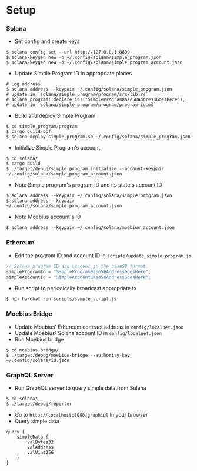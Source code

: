 # Setup
### Solana
* Set config and create keys
```shell
$ solana config set --url http://127.0.0.1:8899
$ solana-keygen new -o ~/.config/solana/simple_program.json
$ solana-keygen new -o ~/.config/solana/simple_program_account.json
```
* Update Simple Program ID in appropriate places
```shell
# Log address
$ solana address --keypair ~/.config/solana/simple_program.json
# update in `solana/simple_program/program/src/lib.rs`
# solana_program::declare_id!("SimpleProgramBase58AddressGoesHere");
# update in `solana/simple_program/program/program-id.md`
```
* Build and deploy Simple Program
```shell
$ cd simple_program/program
$ cargo build-bpf
$ solana deploy simple_program.so ~/.config/solana/simple_program.json
```
* Initialize Simple Program's account
```shell
$ cd solana/
$ cargo build
$ ./target/debug/simple_program initialize --account-keypair ~/.config/solana/simple_program_account.json
```
* Note Simple program's program ID and its state's account ID
```shell
$ solana address --keypair ~/.config/solana/simple_program.json
$ solana address --keypair ~/.config/solana/simple_program_account.json
```
* Note Moebius account's ID
```shell
$ solana address --keypair ~/.config/solana/moebius_account.json
```

### Ethereum
* Edit the program ID and account ID in `scripts/update_simple_program.js`
```javascript
// Solana program ID and account in the base58 format.
simpleProgramId = "SimpleProgramBase58AddressGoesHere";
simpleAccountId = "SimpleAccountBase58AddressGoesHere";
```
* Run script to periodically broadcast appropriate tx
```shell
$ npx hardhat run scripts/sample_script.js
```

### Moebius Bridge
* Update Moebius' Ethereum contract address in `config/localnet.json`
* Update Moebius' Solana account ID in `config/localnet.json`
* Run Moebius bridge
```shell
$ cd moebius-bridge/
$ ./target/debug/moebius-bridge --authority-key ~/.config/solana/id.json
```

### GraphQL Server
* Run GraphQL server to query simple data from Solana
```shell
$ cd solana/
$ ./target/debug/reporter
```
* Go to `http://localhost:8080/graphiql` in your browser
* Query simple data
```
query {
    simpleData {
        valBytes32
        valAddress
        valUint256
    }
}
```
